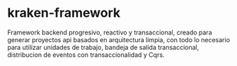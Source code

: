 # kraken-framework

Framework backend progresivo, reactivo y transaccional, creado para generar proyectos api basados en arquitectura limpia, con todo lo necesario para utilizar unidades
de trabajo, bandeja de salida transaccional, distribucion de eventos con transaccionalidad y Cqrs.

